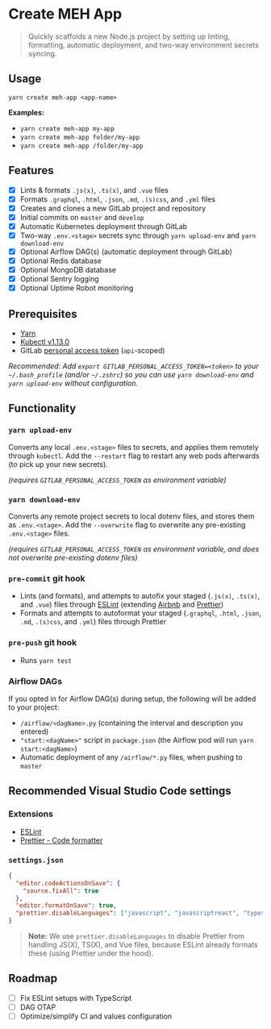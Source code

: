 # Create MEH App

> Quickly scaffolds a new Node.js project by setting up linting, formatting, automatic deployment, and two-way environment secrets syncing.

## Usage

```shell
yarn create meh-app <app-name>
```

**Examples:**

- `yarn create meh-app my-app`
- `yarn create meh-app folder/my-app`
- `yarn create meh-app /folder/my-app`

## Features

- [x] Lints & formats `.js(x)`, `.ts(x)`, and `.vue` files
- [x] Formats `.graphql`, `.html`, `.json`, `.md`, `.(s)css`, and `.yml` files
- [x] Creates and clones a new GitLab project and repository
- [x] Initial commits on `master` and `develop`
- [x] Automatic Kubernetes deployment through GitLab
- [x] Two-way `.env.<stage>` secrets sync through `yarn upload-env` and `yarn download-env`
- [x] Optional Airflow DAG(s) (automatic deployment through GitLab)
- [x] Optional Redis database
- [x] Optional MongoDB database
- [x] Optional Sentry logging
- [x] Optional Uptime Robot monitoring

## Prerequisites

- [Yarn](https://yarnpkg.com/)
- [Kubectl v1.13.0](https://storage.googleapis.com/kubernetes-release/release/v1.13.0/bin/darwin/amd64/kubectl)
- GitLab [personal access token](https://gitlab.com/profile/personal_access_tokens) (`api`-scoped)

_Recommended: Add `export GITLAB_PERSONAL_ACCESS_TOKEN=<token>` to your `~/.bash_profile` (and/or `~/.zshrc`) so you can use `yarn download-env` and `yarn upload-env` without configuration._

## Functionality

### `yarn upload-env`

Converts any local `.env.<stage>` files to secrets, and applies them remotely through `kubectl`. Add the `--restart` flag to restart any web pods afterwards (to pick up your new secrets).

_(requires `GITLAB_PERSONAL_ACCESS_TOKEN` as environment variable)_

### `yarn download-env`

Converts any remote project secrets to local dotenv files, and stores them as `.env.<stage>`. Add the `--overwrite` flag to overwrite any pre-existing `.env.<stage>` files.

_(requires `GITLAB_PERSONAL_ACCESS_TOKEN` as environment variable, and does not overwrite pre-existing dotenv files)_

### `pre-commit` git hook

- Lints (and formats), and attempts to autofix your staged (`.js(x)`, `.ts(x)`, and `.vue`) files through [ESLint](https://eslint.org/) (extending [Airbnb](https://github.com/airbnb/javascript#readme) and [Prettier](https://prettier.io/))
- Formats and attempts to autoformat your staged (`.graphql`, `.html`, `.json`, `.md`, `.(s)css`, and `.yml`) files through Prettier

### `pre-push` git hook

- Runs `yarn test`

### Airflow DAGs

If you opted in for Airflow DAG(s) during setup, the following will be added to your project:

- `/airflow/<dagName>.py` (containing the interval and description you entered)
- `"start:<dagName>"` script in `package.json` (the Airflow pod will run `yarn start:<dagName>`)
- Automatic deployment of any `/airflow/*.py` files, when pushing to `master`

## Recommended Visual Studio Code settings

### Extensions

- [ESLint](https://marketplace.visualstudio.com/items?itemName=dbaeumer.vscode-eslint)
- [Prettier - Code formatter](https://marketplace.visualstudio.com/items?itemName=esbenp.prettier-vscode)

### `settings.json`

```json
{
  "editor.codeActionsOnSave": {
    "source.fixAll": true
  },
  "editor.formatOnSave": true,
  "prettier.disableLanguages": ["javascript", "javascriptreact", "typescript", "typescriptreact"]
}
```

> **Note:** We use `prettier.disableLanguages` to disable Prettier from handling JS(X), TS(X), and Vue files, because ESLint already formats these (using Prettier under the hood).

## Roadmap

- [ ] Fix ESLint setups with TypeScript
- [ ] DAG OTAP
- [ ] Optimize/simplify CI and values configuration
